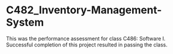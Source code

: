 # C482_Inventory-Management-System
This was the performance assessment for class C486: Software I.  Successful completion of this project resulted in passing the class.
